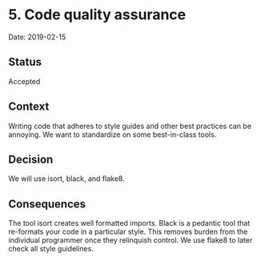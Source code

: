 # 5. Code quality assurance

Date: 2019-02-15

## Status

Accepted

## Context

Writing code that adheres to style guides and other best practices can be
annoying. We want to standardize on some best-in-class tools.

## Decision

We will use isort, black, and flake8.

## Consequences

The tool isort creates well formatted imports. Black is a pedantic tool that
re-formats your code in a particular style. This removes burden from the
individual programmer once they relinquish control. We use flake8 to later check
all style guidelines.
